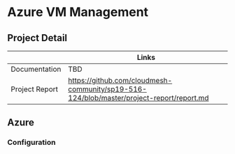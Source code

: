 # Azure VM Management

## Project Detail

|  | Links |
|---------------|-------|
| Documentation | TBD |
| Project Report | <https://github.com/cloudmesh-community/sp19-516-124/blob/master/project-report/report.md> |

## Azure

### Configuration





